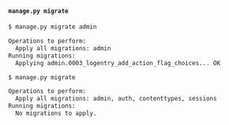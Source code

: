 #### `manage.py migrate`

```sh
$ manage.py migrate admin

Operations to perform:
  Apply all migrations: admin
Running migrations:
  Applying admin.0003_logentry_add_action_flag_choices... OK
```

```sh
$ manage.py migrate

Operations to perform:
  Apply all migrations: admin, auth, contenttypes, sessions
Running migrations:
  No migrations to apply.
```


<aside class="notes">
</aside>
